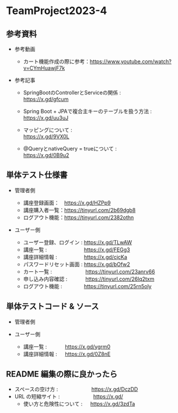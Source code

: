 # TeamProject2023-4
## 参考資料
- 参考動画

  - カート機能作成の際に参考：https://www.youtube.com/watch?v=CYmHuawjF7k

- 参考記事

  - SpringBootのControllerとServiceの関係 : &emsp;&emsp;&emsp;&emsp;&emsp;&emsp;&emsp;&ensp; https://x.gd/gfcum

  - Spring Boot + JPAで複合主キーのテーブルを扱う方法 : &emsp; https://x.gd/uu3uJ
  
  - マッピングについて : &emsp;&emsp;&emsp;&emsp;&emsp;&emsp;&emsp;&emsp;&emsp;&ensp;&emsp;&emsp;&emsp;&emsp;&emsp;&emsp;&ensp; https://x.gd/9VX0L

  - @QueryとnativeQuery = trueについて : &emsp;&emsp;&emsp;&emsp;&emsp;&emsp;&emsp;&ensp;&ensp; https://x.gd/0B9u2

## 単体テスト仕様書

- 管理者側
    - 講座登録画面：　https://x.gd/HZPp9
    - 講座購入者一覧：https://tinyurl.com/2b69dgb8
    - ログアウト機能：https://tinyurl.com/2382othn
  
- ユーザー側
    - ユーザー登録、ログイン : https://x.gd/TLwAW
    - 講座一覧 :&emsp;&emsp;&emsp;&emsp;&emsp;&emsp;&emsp; https://x.gd/FEGg3
    - 講座詳細情報 :&emsp;&emsp;&emsp;&emsp;&emsp; https://x.gd/cjcKa
    - パスワードリセット画面 : https://x.gd/bOfw2
    - カート一覧 : &emsp;&emsp;&emsp;&emsp;&emsp;&emsp; https://tinyurl.com/23anrv66
    - 申し込み内容確認 : &emsp;&emsp;&emsp; https://tinyurl.com/26lq2txm
    - ログアウト機能 :&emsp;&emsp;&emsp;&emsp; https://tinyurl.com/25rn5oly

## 単体テストコード & ソース

- 管理者側
  
- ユーザー側

  - 講座一覧 : &emsp;&emsp;&emsp; https://x.gd/ygrm0
  - 講座詳細情報 : &emsp; https://x.gd/0Z8nE

## README 編集の際に良かったら

- スペースの空け方 : &emsp;&emsp;&emsp;&emsp;&emsp;&emsp; https://x.gd/DczDD
- URL の短縮サイト : &emsp;&emsp;&emsp;&emsp;&emsp;&emsp; https://x.gd/
  - 使い方と危険性について : &emsp; https://x.gd/3zdTa
